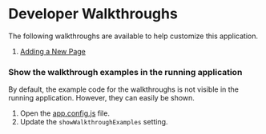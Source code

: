 Developer Walkthroughs
======================

The following walkthroughs are available to help customize this application.

1. [Adding a New Page](addNewPage.md)

### Show the walkthrough examples in the running application

By default, the example code for the walkthroughs is not visible in the running application. However, they can easily be shown.

1. Open the [app.config.js](../app.config.js) file.
1. Update the `showWalkthroughExamples` setting.
